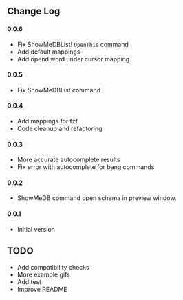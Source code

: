## Change Log

#### 0.0.6
- Fix ShowMeDBList! `OpenThis` command
- Add default mappings
- Add opend word under cursor mapping

#### 0.0.5
- Fix ShowMeDBList command

#### 0.0.4
- Add mappings for fzf
- Code cleanup and refactoring

#### 0.0.3
- More accurate autocomplete results
- Fix error with autocomplete for bang commands

#### 0.0.2
- ShowMeDB command open schema in preview window.

#### 0.0.1
- Initial version

## TODO
- Add compatibility checks
- More example gifs
- Add test
- Improve README
